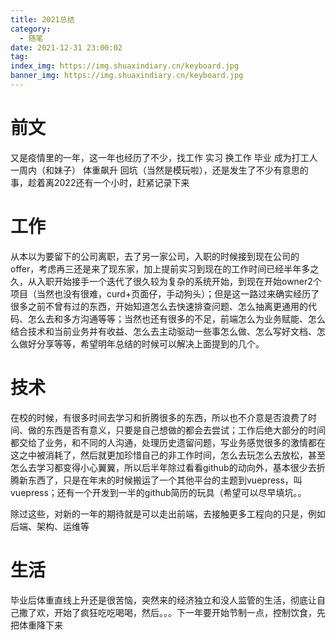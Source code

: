 ```yaml
---
title: 2021总结
category:
  - 随笔
date: 2021-12-31 23:00:02
tag:
index_img: https://img.shuaxindiary.cn/keyboard.jpg
banner_img: https://img.shuaxindiary.cn/keyboard.jpg
---
```


# 前文

又是疫情里的一年，这一年也经历了不少，找工作 实习 换工作 毕业 成为打工人 一周内（和妹子） 体重飙升 回坑（当然是模玩啦），还是发生了不少有意思的事，趁着离2022还有一个小时，赶紧记录下来

# 工作

从本以为要留下的公司离职，去了另一家公司，入职的时候接到现在公司的offer，考虑再三还是来了现东家，加上提前实习到现在的工作时间已经半年多之久，从入职开始接手一个迭代了很久较为复杂的系统开始，到现在开始owner2个项目（当然也没有很难，curd+页面仔，手动狗头）；但是这一路过来确实经历了很多之前不曾有过的东西，开始知道怎么去快速排查问题、怎么抽离更通用的代码、怎么去和多方沟通等等；当然也还有很多的不足，前端怎么为业务赋能、怎么结合技术和当前业务并有收益、怎么去主动驱动一些事怎么做、怎么写好文档、怎么做好分享等等，希望明年总结的时候可以解决上面提到的几个。

# 技术

在校的时候，有很多时间去学习和折腾很多的东西，所以也不介意是否浪费了时间、做的东西是否有意义，只要是自己想做的都会去尝试；工作后绝大部分的时间都交给了业务，和不同的人沟通，处理历史遗留问题，写业务感觉很多的激情都在这之中被消耗了，然后就更加珍惜自己的非工作时间，怎么去玩怎么去放松，甚至怎么去学习都变得小心翼翼，所以后半年除过看看github的动向外，基本很少去折腾新东西了，只是在年末的时候搬运了一个其他平台的主题到vuepress，叫vuepress；还有一个开发到一半的github简历的玩具（希望可以尽早填坑。。

除过这些，对新的一年的期待就是可以走出前端，去接触更多工程向的只是，例如后端、架构、运维等

# 生活

毕业后体重直线上升还是很苦恼，突然来的经济独立和没人监管的生活，彻底让自己撒了欢，开始了疯狂吃吃喝喝，然后。。。下一年要开始节制一点，控制饮食，先把体重降下来

